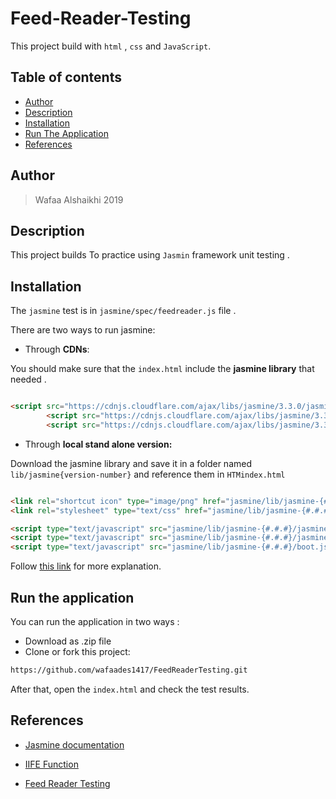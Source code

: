 # Feed-Reader-Testing


 This project build with `html` , `css` and `JavaScript`.

## Table of contents

* [Author](#author)
* [Description](#description)
* [Installation](#installation)
* [Run The Application](#Run-the-application)
* [References](#References)

## Author

>Wafaa Alshaikhi 2019

## Description

This project builds To practice using `Jasmin` framework unit testing .

## Installation

The `jasmine` test is in `jasmine/spec/feedreader.js` file .

There are two ways to run jasmine:

* Through **CDNs**:

You should make sure that the `index.html` include the **jasmine library** that needed .

``` HTML

<script src="https://cdnjs.cloudflare.com/ajax/libs/jasmine/3.3.0/jasmine.min.js"></script>
        <script src="https://cdnjs.cloudflare.com/ajax/libs/jasmine/3.3.0/jasmine-html.min.js"></script>
        <script src="https://cdnjs.cloudflare.com/ajax/libs/jasmine/3.3.0/boot.min.js"></script>
```

* Through **local stand alone version:**

Download the jasmine library and save it in a folder named `lib/jasmine{version-number}` and reference them in `HTMindex.html`

```Html

<link rel="shortcut icon" type="image/png" href="jasmine/lib/jasmine-{#.#.#}/jasmine_favicon.png">
<link rel="stylesheet" type="text/css" href="jasmine/lib/jasmine-{#.#.#}/jasmine.css">

<script type="text/javascript" src="jasmine/lib/jasmine-{#.#.#}/jasmine.js"></script>
<script type="text/javascript" src="jasmine/lib/jasmine-{#.#.#}/jasmine-html.js"></script>
<script type="text/javascript" src="jasmine/lib/jasmine-{#.#.#}/boot.js"></script>
```

Follow [this link](https://github.com/jasmine/jasmine) for more explanation.

## Run the application

You can run the application in two ways :

* Download as .zip file
* Clone or fork this project:

```html
https://github.com/wafaades1417/FeedReaderTesting.git
```

After that, open the `index.html` and check the test results.

## References

* [Jasmine documentation](https://jasmine.github.io/pages/getting_started.html)

* [IIFE Function](https://developer.mozilla.org/en-US/docs/Glossary/IIFE)

* [Feed Reader Testing](https://www.youtube.com/watch?v=_XwH-xfvydw&t=154s)
